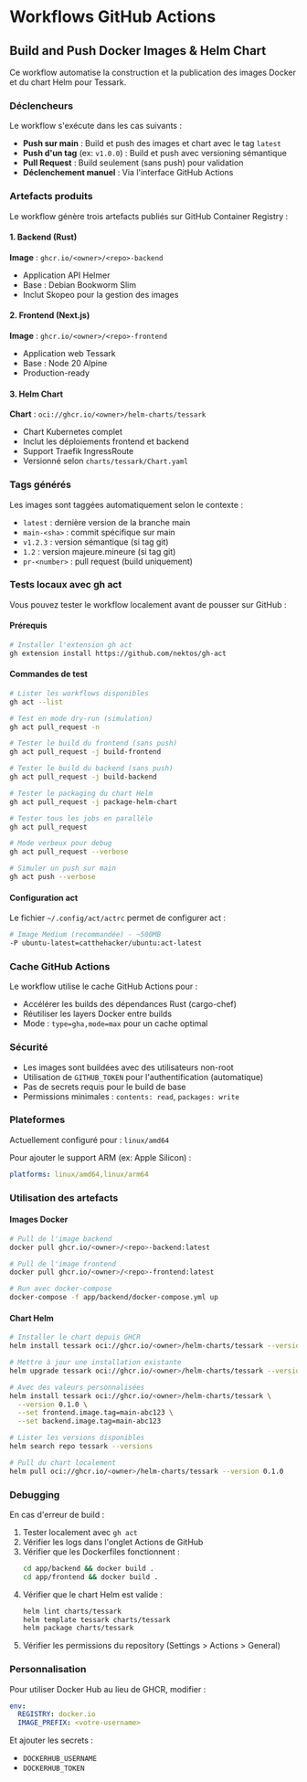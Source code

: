 # Workflows GitHub Actions

## Build and Push Docker Images & Helm Chart

Ce workflow automatise la construction et la publication des images Docker et du chart Helm pour Tessark.

### Déclencheurs

Le workflow s'exécute dans les cas suivants :
- **Push sur main** : Build et push des images et chart avec le tag `latest`
- **Push d'un tag** (ex: `v1.0.0`) : Build et push avec versioning sémantique
- **Pull Request** : Build seulement (sans push) pour validation
- **Déclenchement manuel** : Via l'interface GitHub Actions

### Artefacts produits

Le workflow génère trois artefacts publiés sur GitHub Container Registry :

#### 1. Backend (Rust)
**Image** : `ghcr.io/<owner>/<repo>-backend`
- Application API Helmer
- Base : Debian Bookworm Slim
- Inclut Skopeo pour la gestion des images

#### 2. Frontend (Next.js)
**Image** : `ghcr.io/<owner>/<repo>-frontend`
- Application web Tessark
- Base : Node 20 Alpine
- Production-ready

#### 3. Helm Chart
**Chart** : `oci://ghcr.io/<owner>/helm-charts/tessark`
- Chart Kubernetes complet
- Inclut les déploiements frontend et backend
- Support Traefik IngressRoute
- Versionné selon `charts/tessark/Chart.yaml`

### Tags générés

Les images sont taggées automatiquement selon le contexte :
- `latest` : dernière version de la branche main
- `main-<sha>` : commit spécifique sur main
- `v1.2.3` : version sémantique (si tag git)
- `1.2` : version majeure.mineure (si tag git)
- `pr-<number>` : pull request (build uniquement)

### Tests locaux avec gh act

Vous pouvez tester le workflow localement avant de pousser sur GitHub :

#### Prérequis
```bash
# Installer l'extension gh act
gh extension install https://github.com/nektos/gh-act
```

#### Commandes de test

```bash
# Lister les workflows disponibles
gh act --list

# Test en mode dry-run (simulation)
gh act pull_request -n

# Tester le build du frontend (sans push)
gh act pull_request -j build-frontend

# Tester le build du backend (sans push)
gh act pull_request -j build-backend

# Tester le packaging du chart Helm
gh act pull_request -j package-helm-chart

# Tester tous les jobs en parallèle
gh act pull_request

# Mode verbeux pour debug
gh act pull_request --verbose

# Simuler un push sur main
gh act push --verbose
```

#### Configuration act

Le fichier `~/.config/act/actrc` permet de configurer act :
```bash
# Image Medium (recommandée) - ~500MB
-P ubuntu-latest=catthehacker/ubuntu:act-latest
```

### Cache GitHub Actions

Le workflow utilise le cache GitHub Actions pour :
- Accélérer les builds des dépendances Rust (cargo-chef)
- Réutiliser les layers Docker entre builds
- Mode : `type=gha,mode=max` pour un cache optimal

### Sécurité

- Les images sont buildées avec des utilisateurs non-root
- Utilisation de `GITHUB_TOKEN` pour l'authentification (automatique)
- Pas de secrets requis pour le build de base
- Permissions minimales : `contents: read`, `packages: write`

### Plateformes

Actuellement configuré pour : `linux/amd64`

Pour ajouter le support ARM (ex: Apple Silicon) :
```yaml
platforms: linux/amd64,linux/arm64
```

### Utilisation des artefacts

#### Images Docker

```bash
# Pull de l'image backend
docker pull ghcr.io/<owner>/<repo>-backend:latest

# Pull de l'image frontend
docker pull ghcr.io/<owner>/<repo>-frontend:latest

# Run avec docker-compose
docker-compose -f app/backend/docker-compose.yml up
```

#### Chart Helm

```bash
# Installer le chart depuis GHCR
helm install tessark oci://ghcr.io/<owner>/helm-charts/tessark --version 0.1.0

# Mettre à jour une installation existante
helm upgrade tessark oci://ghcr.io/<owner>/helm-charts/tessark --version 0.1.0

# Avec des valeurs personnalisées
helm install tessark oci://ghcr.io/<owner>/helm-charts/tessark \
  --version 0.1.0 \
  --set frontend.image.tag=main-abc123 \
  --set backend.image.tag=main-abc123

# Lister les versions disponibles
helm search repo tessark --versions

# Pull du chart localement
helm pull oci://ghcr.io/<owner>/helm-charts/tessark --version 0.1.0
```

### Debugging

En cas d'erreur de build :

1. Tester localement avec `gh act`
2. Vérifier les logs dans l'onglet Actions de GitHub
3. Vérifier que les Dockerfiles fonctionnent :
   ```bash
   cd app/backend && docker build .
   cd app/frontend && docker build .
   ```
4. Vérifier que le chart Helm est valide :
   ```bash
   helm lint charts/tessark
   helm template tessark charts/tessark
   helm package charts/tessark
   ```
5. Vérifier les permissions du repository (Settings > Actions > General)

### Personnalisation

Pour utiliser Docker Hub au lieu de GHCR, modifier :
```yaml
env:
  REGISTRY: docker.io
  IMAGE_PREFIX: <votre-username>
```

Et ajouter les secrets :
- `DOCKERHUB_USERNAME`
- `DOCKERHUB_TOKEN`
